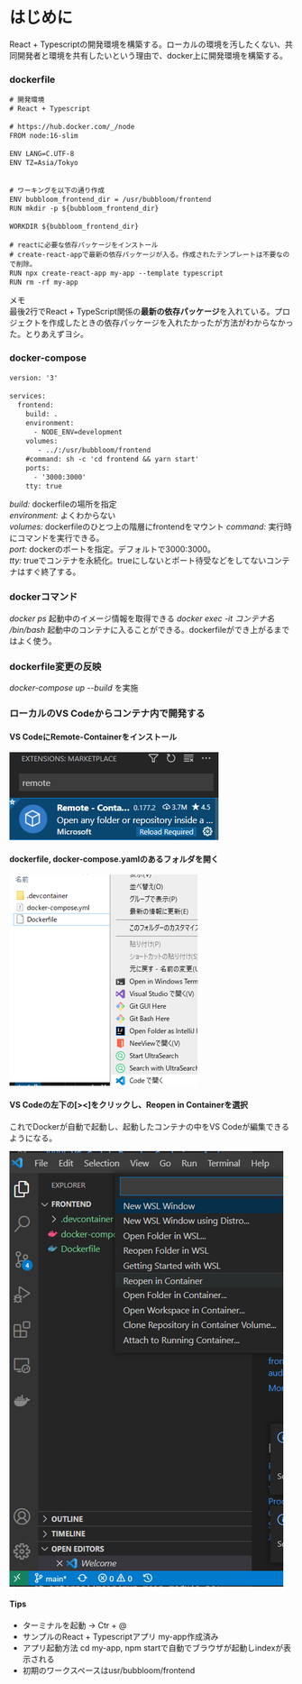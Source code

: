 # はじめに

React + Typescriptの開発環境を構築する。ローカルの環境を汚したくない、共同開発者と環境を共有したいという理由で、docker上に開発環境を構築する。


### dockerfile

```docker
# 開発環境
# React + Typescript

# https://hub.docker.com/_/node
FROM node:16-slim

ENV LANG=C.UTF-8
ENV TZ=Asia/Tokyo


# ワーキングを以下の通り作成
ENV bubbloom_frontend_dir = /usr/bubbloom/frontend
RUN mkdir -p ${bubbloom_frontend_dir}

WORKDIR ${bubbloom_frontend_dir}

# reactに必要な依存パッケージをインストール
# create-react-appで最新の依存パッケージが入る。作成されたテンプレートは不要なので削除。
RUN npx create-react-app my-app --template typescript
RUN rm -rf my-app
```

メモ  
最後2行でReact + TypeScript関係の**最新の依存パッケージ**を入れている。プロジェクトを作成したときの依存パッケージを入れたかったが方法がわからなかった。とりあえずヨシ。


### docker-compose

```docker
version: '3'

services: 
  frontend: 
    build: .
    environment: 
      - NODE_ENV=development
    volumes: 
       - ../:/usr/bubbloom/frontend
    #command: sh -c 'cd frontend && yarn start'
    ports: 
      - '3000:3000'
    tty: true
```

*build:*  dockerfileの場所を指定  
*environment:*  よくわからない  
*volumes:* dockerfileのひとつ上の階層にfrontendをマウント 
*command:*  実行時にコマンドを実行できる。  
*port:* dockerのポートを指定。デフォルトで3000:3000。  
*tty:*   trueでコンテナを永続化。trueにしないとポート待受などをしてないコンテナはすぐ終了する。


### dockerコマンド
*docker ps* 起動中のイメージ情報を取得できる
*docker exec -it コンテナ名 /bin/bash* 起動中のコンテナに入ることができる。dockerfileができ上がるまではよく使う。


### dockerfile変更の反映

*docker-compose up --build* を実施


### ローカルのVS Codeからコンテナ内で開発する

#### VS CodeにRemote-Containerをインストール

![](2021-05-22-13-32-14.png)

#### dockerfile, docker-compose.yamlのあるフォルダを開く

![](2021-05-22-13-33-08.png)

#### VS Codeの左下の[><]をクリックし、Reopen in Containerを選択

これでDockerが自動で起動し、起動したコンテナの中をVS Codeが編集できるようになる。

![](2021-05-22-13-34-25.png)

#### Tips

* ターミナルを起動 → Ctr + @
* サンプルのReact + Typescriptアプリ my-app作成済み
* アプリ起動方法 cd my-app, npm  startで自動でブラウザが起動しindexが表示される
* 初期のワークスペースはusr/bubbloom/frontend